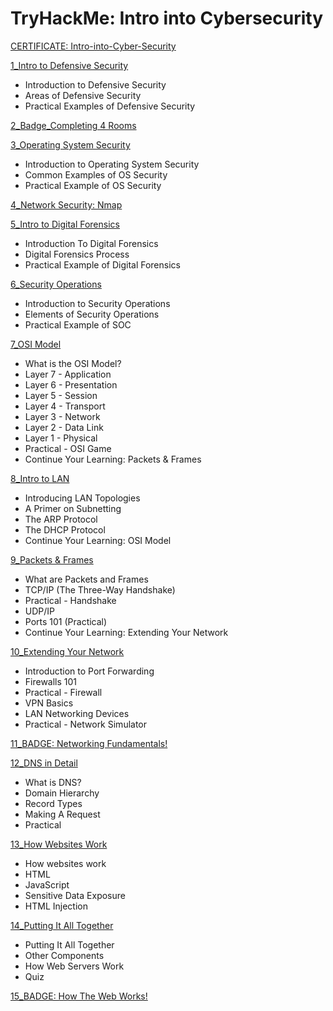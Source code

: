# TryHackMe: Intro into Cybersecurity
[CERTIFICATE: Intro-into-Cyber-Security](https://www.linkedin.com/posts/rodney-jacolo_glad-to-share-my-thm-intro-int-cyber-security-activity-7031437762138370048-ETPE?utm_source=share&utm_medium=member_desktop)

[1_Intro to Defensive Security](https://www.linkedin.com/posts/rodney-jacolo_tryhackme-cyber-security-training-activity-7012948513206546432-fUok?utm_source=share&utm_medium=member_desktop)
- Introduction to Defensive Security
- Areas of Defensive Security
- Practical Examples of Defensive Security

[2_Badge_Completing 4 Rooms](https://www.linkedin.com/posts/rodney-jacolo_rodneycj-was-awarded-a-badge-activity-7013047934111944704-lESx?utm_source=share&utm_medium=member_desktop)

[3_Operating System Security](https://www.linkedin.com/posts/rodney-jacolo_tryhackme-cyber-security-training-activity-7013713576892776448-U8db?utm_source=share&utm_medium=member_desktop)
- Introduction to Operating System Security
- Common Examples of OS Security
- Practical Example of OS Security

[4_Network Security: Nmap](https://www.linkedin.com/posts/rodney-jacolo_tryhackme-cyber-security-training-activity-7015118299332042752-NNbV?utm_source=share&utm_medium=member_desktop)

[5_Intro to Digital Forensics](https://www.linkedin.com/posts/rodney-jacolo_tryhackme-intro-to-digital-forensics-activity-7015175387886342144-QZsO?utm_source=share&utm_medium=member_desktop)
- Introduction To Digital Forensics
- Digital Forensics Process
- Practical Example of Digital Forensics

[6_Security Operations](https://www.linkedin.com/posts/rodney-jacolo_tryhackme-cyber-security-training-activity-7015942190535249920-ZD7X?utm_source=share&utm_medium=member_desktop)
- Introduction to Security Operations
- Elements of Security Operations
- Practical Example of SOC

[7_OSI Model](https://www.linkedin.com/posts/rodney-jacolo_tryhackme-cyber-security-training-activity-7017621321572388864-1Mcr?utm_source=share&utm_medium=member_desktop)
- What is the OSI Model?
- Layer 7 - Application
- Layer 6 - Presentation
- Layer 5 - Session
- Layer 4 - Transport
- Layer 3 - Network
- Layer 2 - Data Link
- Layer 1 - Physical
- Practical - OSI Game
- Continue Your Learning: Packets & Frames

[8_Intro to LAN](https://www.linkedin.com/posts/rodney-jacolo_tryhackme-intro-to-lan-activity-7021312160056188928-Svfc?utm_source=share&utm_medium=member_desktop)
- Introducing LAN Topologies
- A Primer on Subnetting
- The ARP Protocol
- The DHCP Protocol
- Continue Your Learning: OSI Model

[9_Packets & Frames](https://www.linkedin.com/posts/rodney-jacolo_tryhackme-cyber-security-training-activity-7022446693921021952-xIxi?utm_source=share&utm_medium=member_desktop)
- What are Packets and Frames
- TCP/IP (The Three-Way Handshake)
- Practical - Handshake
- UDP/IP
- Ports 101 (Practical)
- Continue Your Learning: Extending Your Network

[10_Extending Your Network](https://www.linkedin.com/posts/rodney-jacolo_tryhackme-cyber-security-training-activity-7025215909057236992-INQ9?utm_source=share&utm_medium=member_desktop)
- Introduction to Port Forwarding
- Firewalls 101
- Practical - Firewall
- VPN Basics
- LAN Networking Devices
- Practical - Network Simulator

[11_BADGE: Networking Fundamentals!](https://www.linkedin.com/posts/rodney-jacolo_rodneycj-was-awarded-a-badge-activity-7025218922832437248-Wwdk?utm_source=share&utm_medium=member_desktop)

[12_DNS in Detail](https://www.linkedin.com/posts/rodney-jacolo_tryhackme-dns-in-detail-activity-7025250516678967296-q06t?utm_source=share&utm_medium=member_desktop)
- What is DNS?
- Domain Hierarchy
- Record Types
- Making A Request
- Practical

[13_How Websites Work](https://www.linkedin.com/posts/rodney-jacolo_tryhackme-cyber-security-training-activity-7028236903762067456-UFmS?utm_source=share&utm_medium=member_desktop)
- How websites work
- HTML
- JavaScript
- Sensitive Data Exposure
- HTML Injection

[14_Putting It All Together](https://www.linkedin.com/posts/rodney-jacolo_tryhackme-cyber-security-training-activity-7028416030314033152-SAC2?utm_source=share&utm_medium=member_desktop)
- Putting It All Together
- Other Components
- How Web Servers Work
- Quiz

[15_BADGE: How The Web Works!](https://www.linkedin.com/posts/rodney-jacolo_rodneycj-was-awarded-a-badge-activity-7028419599398289408-VVBt?utm_source=share&utm_medium=member_desktop)
